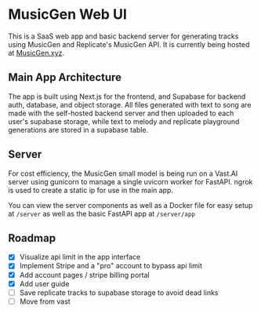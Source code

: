 # MusicGen Web UI

This is a SaaS web app and basic backend server for generating tracks using MusicGen and Replicate's MusicGen API. It is currently being hosted at [MusicGen.xyz](https://www.musicgen.xyz/).

## Main App Architecture

The app is built using Next.js for the frontend, and Supabase for backend auth, database, and object storage. All files generated with text to song are made with the self-hosted backend server and then uploaded to each user's supabase storage, while text to melody and replicate playground generations are stored in a supabase table.

## Server

For cost efficiency, the MusicGen small model is being run on a Vast.AI server using gunicorn to manage a single uvicorn worker for FastAPI. ngrok is used to create a static ip for use in the main app.

You can view the server components as well as a Docker file for easy setup at `/server` as well as the basic FastAPI app at `/server/app`

## Roadmap

- [x] Visualize api limit in the app interface
- [x] Implement Stripe and a "pro" account to bypass api limit
- [x] Add account pages / stripe billing portal
- [x] Add user guide
- [ ] Save replicate tracks to supabase storage to avoid dead links
- [ ] Move from vast
